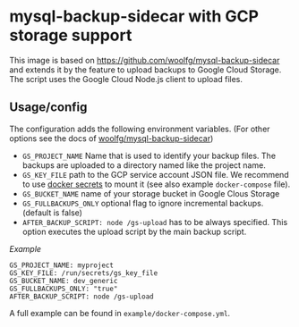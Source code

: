 # mysql-backup-sidecar with GCP storage support

This image is based on https://github.com/woolfg/mysql-backup-sidecar and extends it
by the feature to upload backups to Google Cloud Storage. The script uses the Google Cloud
Node.js client to upload files.

## Usage/config

The configuration adds the following environment variables. (For other options see the docs of [woolfg/mysql-backup-sidecar](https://github.com/woolfg/mysql-backup-sidecar-gs))

- `GS_PROJECT_NAME` Name that is used to identify your backup files. The backups are uploaded to a directory named like the project name.
- `GS_KEY_FILE` path to the GCP service account JSON file. We recommend to use [docker secrets](https://docs.docker.com/engine/swarm/secrets/) to mount it (see also example `docker-compose` file).
- `GS_BUCKET_NAME` name of your storage bucket in Google Clous Storage
- `GS_FULLBACKUPS_ONLY` optional flag to ignore incremental backups. (default is false)
- `AFTER_BACKUP_SCRIPT: node /gs-upload` has to be always specified. This option executes the upload script by the main backup script.

*Example*

```
GS_PROJECT_NAME: myproject
GS_KEY_FILE: /run/secrets/gs_key_file
GS_BUCKET_NAME: dev_generic
GS_FULLBACKUPS_ONLY: "true"
AFTER_BACKUP_SCRIPT: node /gs-upload
```

A full example can be found in `example/docker-compose.yml`.
